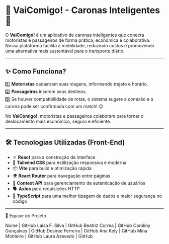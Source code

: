 # 🚗 VaiComigo! - Caronas Inteligentes 💙

O **VaiComigo!** é um aplicativo de caronas inteligentes que conecta motoristas e passageiros de forma prática, econômica e colaborativa. Nossa plataforma facilita a mobilidade, reduzindo custos e promovendo uma alternativa mais sustentável para o transporte diário.

---

## ✨ Como Funciona?

1️⃣ **Motoristas** cadastram suas viagens, informando trajeto e horário.  
2️⃣ **Passageiros** inserem seus destinos.  
3️⃣ Se houver compatibilidade de rotas, o sistema sugere a conexão e a carona pode ser confirmada com um match! 😉

No **VaiComigo!**, motoristas e passageiros colaboram para tornar o deslocamento mais econômico, seguro e eficiente.

---


## 🛠️ Tecnologias Utilizadas (Front-End)

- ⚛️ **React** para a construção da interface
- 💅 **Tailwind CSS** para estilização responsiva e moderna
- 📦 **Vite** para build e otimização rápida
- 🌍 **React Router** para navegação entre páginas
- 🔐 **Context API** para gerenciamento de autenticação de usuários
- 🗣️ **Axios** para requisições HTTP
- 📜 **TypeScript** para uma melhor tipagem de dados e maior segurança no código

---
👥 Equipe do Projeto

Nome | GitHub
Laísa F. Silva | GitHub
Beatriz Correa | GitHub
Caroliny Gonçalves | GitHub
Desiree Ferreira | GitHub
Ana Kely | GitHub
Mina Monteiro | GitHub
Laura Azevedo | GitHub

